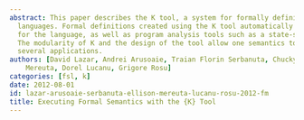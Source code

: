 ```yaml
---
abstract: This paper describes the K tool, a system for formally defining programming
  languages. Formal definitions created using the K tool automatically yield an interpreter
  for the language, as well as program analysis tools such as a state-space explorer.
  The modularity of K and the design of the tool allow one semantics to be used for
  several applications.
authors: [David Lazar, Andrei Arusoaie, Traian Florin Serbanuta, Chucky Ellison, Radu
    Mereuta, Dorel Lucanu, Grigore Rosu]
categories: [fsl, k]
date: 2012-08-01
id: lazar-arusoaie-serbanuta-ellison-mereuta-lucanu-rosu-2012-fm
title: Executing Formal Semantics with the {K} Tool
---
```

